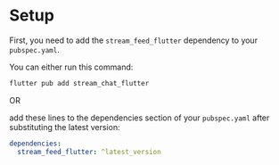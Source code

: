 # Setup

First, you need to add the `stream_feed_flutter` dependency to your `pubspec.yaml`.

You can either run this command:

```zsh
flutter pub add stream_chat_flutter
```

OR

add these lines to the dependencies section of your `pubspec.yaml` after substituting the latest version:

```yaml
dependencies:
  stream_feed_flutter: ^latest_version
```